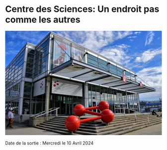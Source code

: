 # Centre des Sciences: Un endroit pas comme les autres 
![photo](centre-des-sciences-de-montreal.jpg)

Date de la sortie : Mercredi le 10 Avril 2024


##






